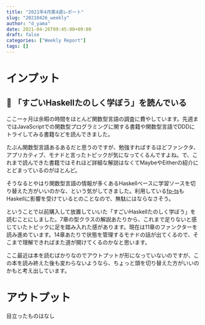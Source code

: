 ```yaml
---
title: "2021年4月第4週レポート"
slug: "20210426_weekly"
author: "d_yama"
date: 2021-04-26T09:45:00+09:00
draft: false
categories: ["Weekly Report"]
tags: []
---
```



# インプット
## 📝 「すごいHaskellたのしく学ぼう」を読んでいる
ここ一ヶ月は余暇の時間をほとんど関数型言語の調査に費やしています。先週まではJavaScriptでの関数型プログラミングに関する書籍や関数型言語でDDDにトライしてみる書籍などを読んできました。

たぶん関数型言語あるあるだと思うのですが、勉強すればするほどファンクタ、アプリカティブ、モナドと言ったトピックが気になってくるんですよね。で、これまで読んできた書籍ではそれほど詳細な解説はなくてMaybeやEitherの紹介にとどまっているのがほとんど。

そうなるとやはり関数型言語の情報が多くあるHaskellベースに学習ソースを切り替えた方がいいのかな、という気がしてきました。利用している[fp-ts](https://github.com/gcanti/fp-ts)もHaskellに影響を受けているとのことなので、無駄にはならなさそう。

ということで以前購入して放置していいた「すごいHaskellたのしく学ぼう」を読むことにしました。7章の型クラスの解説あたりから、これまで足りないと感じていたトピックに足を踏み入れた感があります。現在は11章のファンクターを読み進めています。14章あたりで状態を管理するモナドの話が出てくるので、そこまで理解できればまた道が開けてくるのかなと思います。

ここ最近は本を読むばかりなのでアウトプットが形になっていないのですが、この本を読み終えた後も変わらないようなら、ちょっと頭を切り替えた方がいいのかもと考え出しています。

# アウトプット
目立ったものはなし
